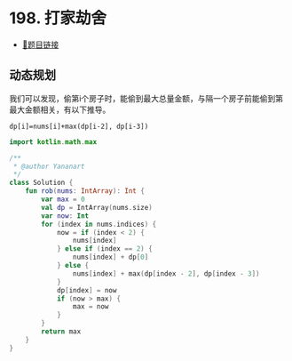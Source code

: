 # 198. 打家劫舍

- [🔗题目链接](https://leetcode-cn.com/problems/house-robber/)

## 动态规划

我们可以发现，偷第i个房子时，能偷到最大总量金额，与隔一个房子前能偷到第最大金额相关，有以下推导。

`dp[i]=nums[i]+max(dp[i-2], dp[i-3])`

```kotlin
import kotlin.math.max

/**
 * @author Yananart
 */
class Solution {
    fun rob(nums: IntArray): Int {
        var max = 0
        val dp = IntArray(nums.size)
        var now: Int
        for (index in nums.indices) {
            now = if (index < 2) {
                nums[index]
            } else if (index == 2) {
                nums[index] + dp[0]
            } else {
                nums[index] + max(dp[index - 2], dp[index - 3])
            }
            dp[index] = now
            if (now > max) {
                max = now
            }
        }
        return max
    }
}
```
